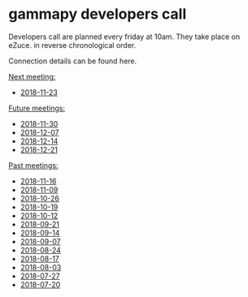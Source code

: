 # gammapy developers call

Developers call are planned every friday at 10am. They take place on eZuce.
 in reverse chronological order.

Connection details can be found here.

[Next meeting:]()
* [2018-11-23](2018/2018-11-23/README.md)

[Future meetings:]()
* [2018-11-30](2018/2018-11-30/README.md)
* [2018-12-07](2018/2018-12-07/README.md)
* [2018-12-14](2018/2018-12-14/README.md)
* [2018-12-21](2018/2018-12-21/README.md)

[Past meetings:]()
* [2018-11-16](2018/2018-11-16/README.md)
* [2018-11-09](2018/2018-11-09/README.md)
* [2018-10-26](2018/2018-10-26/README.md)
* [2018-10-19](2018/2018-10-19/README.md)
* [2018-10-12](2018/2018-10-12/README.md)
* [2018-09-21](2018/2018-09-21/README.md)
* [2018-09-14](2018/2018-09-14/README.md)
* [2018-09-07](2018/2018-09-07/README.md)
* [2018-08-24](2018/2018-08-24/README.md)
* [2018-08-17](2018/2018-08-17/README.md)
* [2018-08-03](2018/2018-08-03/README.md)
* [2018-07-27](2018/2018-07-27/README.md)
* [2018-07-20](2018/2018-07-20/README.md)
